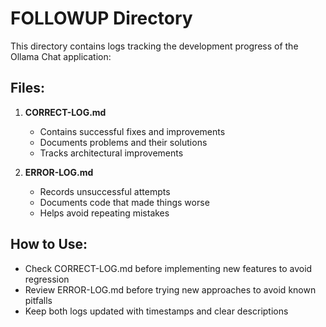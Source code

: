 # FOLLOWUP Directory

This directory contains logs tracking the development progress of the Ollama Chat application:

## Files:

1. **CORRECT-LOG.md**
   - Contains successful fixes and improvements
   - Documents problems and their solutions
   - Tracks architectural improvements

2. **ERROR-LOG.md**
   - Records unsuccessful attempts
   - Documents code that made things worse
   - Helps avoid repeating mistakes

## How to Use:

- Check CORRECT-LOG.md before implementing new features to avoid regression
- Review ERROR-LOG.md before trying new approaches to avoid known pitfalls
- Keep both logs updated with timestamps and clear descriptions
